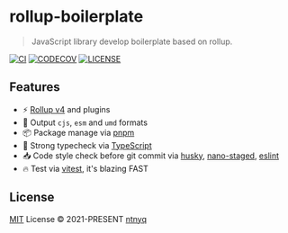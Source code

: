 # rollup-boilerplate

> JavaScript library develop boilerplate based on rollup.

[![CI](https://github.com/ntnyq/rollup-boilerplate/workflows/CI/badge.svg)](https://github.com/ntnyq/rollup-boilerplate/actions)
[![CODECOV](https://codecov.io/github/ntnyq/rollup-boilerplate/branch/main/graph/badge.svg)](https://codecov.io/github/ntnyq/rollup-boilerplate)
[![LICENSE](https://img.shields.io/github/license/ntnyq/rollup-boilerplate.svg)](https://github.com/ntnyq/rollup-boilerplate/blob/main/LICENSE)

## Features

- ⚡️ [Rollup v4](https://rollupjs.org) and plugins
- 🦔 Output `cjs`, `esm` and `umd` formats
- 📦 Package manage via [pnpm](https://pnpm.io)
- 🦾 Strong typecheck via [TypeScript](https://www.typescriptlang.org)
- 📥 Code style check before git commit via [husky](https://typicode.github.io/husky), [nano-staged](https://github.com/usmanyunusov/nano-staged), [eslint](https://eslint.org)
- 🔥 Test via [vitest](https://vitest.dev/), it's blazing FAST

## License

[MIT](./LICENSE) License © 2021-PRESENT [ntnyq](https://github.com/ntnyq)
